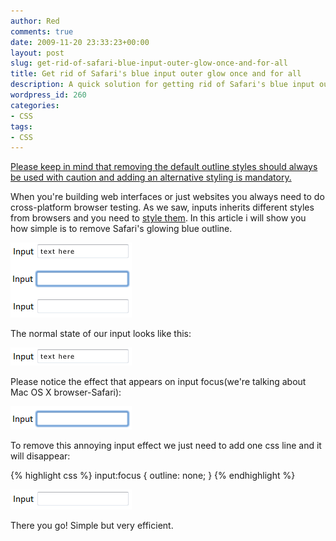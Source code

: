 ```yaml
---
author: Red
comments: true
date: 2009-11-20 23:33:23+00:00
layout: post
slug: get-rid-of-safari-blue-input-outer-glow-once-and-for-all
title: Get rid of Safari's blue input outer glow once and for all
description: A quick solution for getting rid of Safari's blue input outer glow.
wordpress_id: 260
categories:
- CSS
tags:
- CSS
---
```


<ins>Please keep in mind that removing the default outline styles should always be used with caution and adding an alternative styling is mandatory.</ins>

When you're building web interfaces or just websites you always need to do cross-platform browser testing. As we saw, inputs inherits different styles from browsers and you need to [style them](/style-an-input-button). In this article i will show you how simple is to remove Safari's glowing blue outline.

[![](/dist/uploads/2009/11/safari-blue-outer-glow.png)](/get-rid-of-safari-blue-input-outer-glow-once-and-for-all/)

<!-- more -->

The normal state of our input looks like this:

![safari-blue-outer-glow-state](/dist/uploads/2009/11/safari-blue-outer-glow-state.png)

Please notice the effect that appears on input focus(we're talking about Mac OS X browser-Safari):

![safari-blue-outer-glow-state2](/dist/uploads/2009/11/safari-blue-outer-glow-state2.png)

To remove this annoying input effect we just need to add one css line and it will disappear:

{% highlight css %}
input:focus {
  outline: none;
}
{% endhighlight %}

![safari-blue-outer-glow-state3](/dist/uploads/2009/11/safari-blue-outer-glow-state3.png)

There you go! Simple but very efficient.